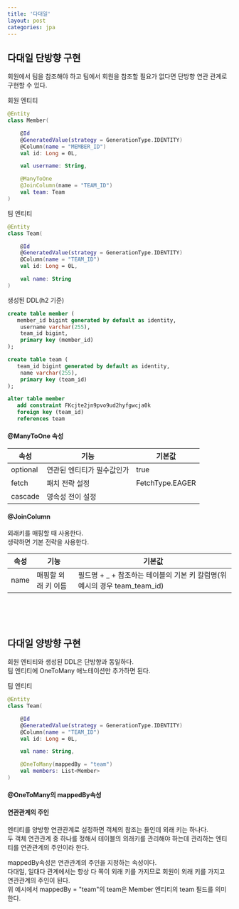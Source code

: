```yaml
---
title: '다대일'
layout: post
categories: jpa
---
```


## 다대일 단방향 구현
회원에서 팀을 참조해야 하고 팀에서 회원을 참조할 필요가 없다면 단방향 연관 관계로 구현할 수 있다.

회원 엔티티
```kotlin
@Entity
class Member(

    @Id
    @GeneratedValue(strategy = GenerationType.IDENTITY)
    @Column(name = "MEMBER_ID")
    val id: Long = 0L,

    val username: String,

    @ManyToOne
    @JoinColumn(name = "TEAM_ID")
    val team: Team
)
```

팀 엔티티
```kotlin
@Entity
class Team(

    @Id
    @GeneratedValue(strategy = GenerationType.IDENTITY)
    @Column(name = "TEAM_ID")
    val id: Long = 0L,

    val name: String
)
```

생성된 DDL(h2 기준)
```sql
create table member (
   member_id bigint generated by default as identity,
    username varchar(255),
    team_id bigint,
    primary key (member_id)
);

create table team (
   team_id bigint generated by default as identity,
    name varchar(255),
    primary key (team_id)
);

alter table member 
   add constraint FKcjte2jn9pvo9ud2hyfgwcja0k 
   foreign key (team_id) 
   references team
```

#### @ManyToOne 속성

|속성|기능|기본값|
|--|--|--|
|optional|연관된 엔티티가 필수값인가|true|
|fetch|패치 전략 설정|FetchType.EAGER|
|cascade|영속성 전이 설정||

#### @JoinColumn
외래키를 매핑할 때 사용한다.  
생략하면 기본 전략을 사용한다.

|속성|기능|기본값|
|--|--|--|
|name|매핑할 외래 키 이름|필드명 + _ + 참조하는 테이블의 기본 키 칼럼명(위 예시의 경우 team_team_id)|

<br/>
<br/>
<br/>

## 다대일 양방향 구현
회원 엔티티와 생성된 DDL은 단방향과 동일하다.  
팀 엔티티에 OneToMany 애노테이션만 추가하면 된다.

팀 엔티티
```kotlin
@Entity
class Team(

    @Id
    @GeneratedValue(strategy = GenerationType.IDENTITY)
    @Column(name = "TEAM_ID")
    val id: Long = 0L,

    val name: String,

    @OneToMany(mappedBy = "team")
    val members: List<Member>
)
```

#### @OneToMany의 mappedBy속성
#### 연관관계의 주인  
엔티티를 양방향 연관관계로 설정하면 객체의 참조는 둘인데 외래 키는 하나다.  
두 객체 연관관계 중 하나를 정해서 테이블의 외래키를 관리해야 하는데 관리하는 엔티티를 연관관계의 주인이라 한다.  

mappedBy속성은 연관관계의 주인을 지정하는 속성이다.  
다대일, 일대다 관계에서는 항상 다 쪽이 외래 키를 가지므로 회원이 외래 키를 가지고 연관관계의 주인이 된다.   
위 예시에서 mappedBy = "team"의 team은 Member 엔티티의 team 필드를 의미한다.



